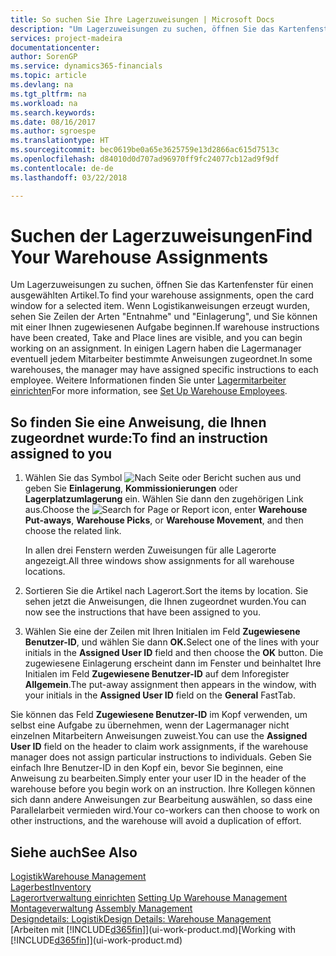 ```yaml
---
title: So suchen Sie Ihre Lagerzuweisungen | Microsoft Docs
description: "Um Lagerzuweisungen zu suchen, öffnen Sie das Kartenfenster für einen ausgewählten Artikel. Wenn Logistikanweisungen erzeugt wurden, sehen Sie Zeilen der Arten \"Entnahme\" und \"Einlagerung\", und Sie können mit einer Ihnen zugewiesenen Aufgabe beginnen. In einigen Lagern haben die Lagermanager eventuell jedem Mitarbeiter bestimmte Anweisungen zugeordnet."
services: project-madeira
documentationcenter: 
author: SorenGP
ms.service: dynamics365-financials
ms.topic: article
ms.devlang: na
ms.tgt_pltfrm: na
ms.workload: na
ms.search.keywords: 
ms.date: 08/16/2017
ms.author: sgroespe
ms.translationtype: HT
ms.sourcegitcommit: bec0619be0a65e3625759e13d2866ac615d7513c
ms.openlocfilehash: d84010d0d707ad96970ff9fc24077cb12ad9f9df
ms.contentlocale: de-de
ms.lasthandoff: 03/22/2018

---
```

# <a name="find-your-warehouse-assignments"></a><span data-ttu-id="4e300-105">Suchen der Lagerzuweisungen</span><span class="sxs-lookup"><span data-stu-id="4e300-105">Find Your Warehouse Assignments</span></span>
<span data-ttu-id="4e300-106">Um Lagerzuweisungen zu suchen, öffnen Sie das Kartenfenster für einen ausgewählten Artikel.</span><span class="sxs-lookup"><span data-stu-id="4e300-106">To find your warehouse assignments, open the card window for a selected item.</span></span> <span data-ttu-id="4e300-107">Wenn Logistikanweisungen erzeugt wurden, sehen Sie Zeilen der Arten "Entnahme" und "Einlagerung", und Sie können mit einer Ihnen zugewiesenen Aufgabe beginnen.</span><span class="sxs-lookup"><span data-stu-id="4e300-107">If warehouse instructions have been created, Take and Place lines are visible, and you can begin working on an assignment.</span></span> <span data-ttu-id="4e300-108">In einigen Lagern haben die Lagermanager eventuell jedem Mitarbeiter bestimmte Anweisungen zugeordnet.</span><span class="sxs-lookup"><span data-stu-id="4e300-108">In some warehouses, the manager may have assigned specific instructions to each employee.</span></span> <span data-ttu-id="4e300-109">Weitere Informationen finden Sie unter [Lagermitarbeiter einrichten](warehouse-how-to-set-up-warehouse-employees.md)</span><span class="sxs-lookup"><span data-stu-id="4e300-109">For more information, see [Set Up Warehouse Employees](warehouse-how-to-set-up-warehouse-employees.md).</span></span>

## <a name="to-find-an-instruction-assigned-to-you"></a><span data-ttu-id="4e300-110">So finden Sie eine Anweisung, die Ihnen zugeordnet wurde:</span><span class="sxs-lookup"><span data-stu-id="4e300-110">To find an instruction assigned to you</span></span>  
1.  <span data-ttu-id="4e300-111">Wählen Sie das Symbol ![Nach Seite oder Bericht suchen](media/ui-search/search_small.png "Nach Seite oder Bericht suchen") aus und geben Sie **Einlagerung**, **Kommissionierungen** oder **Lagerplatzumlagerung** ein. Wählen Sie dann den zugehörigen Link aus.</span><span class="sxs-lookup"><span data-stu-id="4e300-111">Choose the ![Search for Page or Report](media/ui-search/search_small.png "Search for Page or Report icon") icon, enter **Warehouse Put-aways**, **Warehouse Picks**, or **Warehouse Movement**, and then choose the related link.</span></span>

    <span data-ttu-id="4e300-112">In allen drei Fenstern werden Zuweisungen für alle Lagerorte angezeigt.</span><span class="sxs-lookup"><span data-stu-id="4e300-112">All three windows show assignments for all warehouse locations.</span></span>  

2. <span data-ttu-id="4e300-113">Sortieren Sie die Artikel nach Lagerort.</span><span class="sxs-lookup"><span data-stu-id="4e300-113">Sort the items by location.</span></span> <span data-ttu-id="4e300-114">Sie sehen jetzt die Anweisungen, die Ihnen zugeordnet wurden.</span><span class="sxs-lookup"><span data-stu-id="4e300-114">You can now see the instructions that have been assigned to you.</span></span>  
3. <span data-ttu-id="4e300-115">Wählen Sie eine der Zeilen mit Ihren Initialen im Feld **Zugewiesene Benutzer-ID**, und wählen Sie dann **OK.**</span><span class="sxs-lookup"><span data-stu-id="4e300-115">Select one of the lines with your initials in the **Assigned User ID** field and then choose the **OK** button.</span></span> <span data-ttu-id="4e300-116">Die zugewiesene Einlagerung erscheint dann im Fenster und beinhaltet Ihre Initialen im Feld **Zugewiesene Benutzer-ID** auf dem Inforegister **Allgemein**.</span><span class="sxs-lookup"><span data-stu-id="4e300-116">The put-away assignment then appears in the window, with your initials in the **Assigned User ID** field on the **General** FastTab.</span></span>  

<span data-ttu-id="4e300-117">Sie können das Feld **Zugewiesene Benutzer-ID** im Kopf verwenden, um selbst eine Aufgabe zu übernehmen, wenn der Lagermanager nicht einzelnen Mitarbeitern Anweisungen zuweist.</span><span class="sxs-lookup"><span data-stu-id="4e300-117">You can use the **Assigned User ID** field on the header to claim work assignments, if the warehouse manager does not assign particular instructions to individuals.</span></span> <span data-ttu-id="4e300-118">Geben Sie einfach Ihre Benutzer-ID in den Kopf ein, bevor Sie beginnen, eine Anweisung zu bearbeiten.</span><span class="sxs-lookup"><span data-stu-id="4e300-118">Simply enter your user ID in the header of the warehouse before you begin work on an instruction.</span></span> <span data-ttu-id="4e300-119">Ihre Kollegen können sich dann andere Anweisungen zur Bearbeitung auswählen, so dass eine Parallelarbeit vermieden wird.</span><span class="sxs-lookup"><span data-stu-id="4e300-119">Your co-workers can then choose to work on other instructions, and the warehouse will avoid a duplication of effort.</span></span>  

## <a name="see-also"></a><span data-ttu-id="4e300-120">Siehe auch</span><span class="sxs-lookup"><span data-stu-id="4e300-120">See Also</span></span>  
[<span data-ttu-id="4e300-121">Logistik</span><span class="sxs-lookup"><span data-stu-id="4e300-121">Warehouse Management</span></span>](warehouse-manage-warehouse.md)  
[<span data-ttu-id="4e300-122">Lagerbest</span><span class="sxs-lookup"><span data-stu-id="4e300-122">Inventory</span></span>](inventory-manage-inventory.md)  
<span data-ttu-id="4e300-123">[Lagerortverwaltung einrichten](warehouse-setup-warehouse.md)   </span><span class="sxs-lookup"><span data-stu-id="4e300-123">[Setting Up Warehouse Management](warehouse-setup-warehouse.md)   </span></span>  
<span data-ttu-id="4e300-124">[Montageverwaltung](assembly-assemble-items.md)  </span><span class="sxs-lookup"><span data-stu-id="4e300-124">[Assembly Management](assembly-assemble-items.md)  </span></span>  
[<span data-ttu-id="4e300-125">Designdetails: Logistik</span><span class="sxs-lookup"><span data-stu-id="4e300-125">Design Details: Warehouse Management</span></span>](design-details-warehouse-management.md)  
<span data-ttu-id="4e300-126">[Arbeiten mit [!INCLUDE[d365fin](includes/d365fin_md.md)]](ui-work-product.md)</span><span class="sxs-lookup"><span data-stu-id="4e300-126">[Working with [!INCLUDE[d365fin](includes/d365fin_md.md)]](ui-work-product.md)</span></span> 

